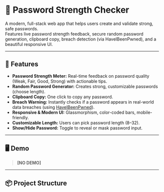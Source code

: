 # 🔐 Password Strength Checker

A modern, full-stack web app that helps users create and validate strong, safe passwords.  
Features live password strength feedback, secure random password generation, clipboard copy, breach detection (via HaveIBeenPwned), and a beautiful responsive UI.

---

## 🚀 Features

- **Password Strength Meter:** Real-time feedback on password quality (Weak, Fair, Good, Strong) with actionable tips.
- **Random Password Generator:** Creates strong, customizable passwords (choose length).
- **Clipboard Copy:** One click to copy any password.
- **Breach Warning:** Instantly checks if a password appears in real-world data breaches (using [HaveIBeenPwned](https://haveibeenpwned.com/)).
- **Responsive & Modern UI:** Glassmorphism, color-coded bars, mobile-friendly.
- **Customizable Length:** Users can pick password length (8–32).
- **Show/Hide Password:** Toggle to reveal or mask password input.

---

## 🖥️ Demo

> **[NO DEMO]**

---

## 📦 Project Structure

